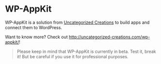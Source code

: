 # WP-AppKit

WP-AppKit is a solution from [Uncategorized Creations](http://uncategorized-creations.com/) to build apps and connect them to WordPress.

Want to know more? Check out <http://uncategorized-creations.com/wp-appkit/>!

> Please keep in mind that WP-AppKit is currently in beta. Test it, break it! But be careful if you use it for professional purposes.
